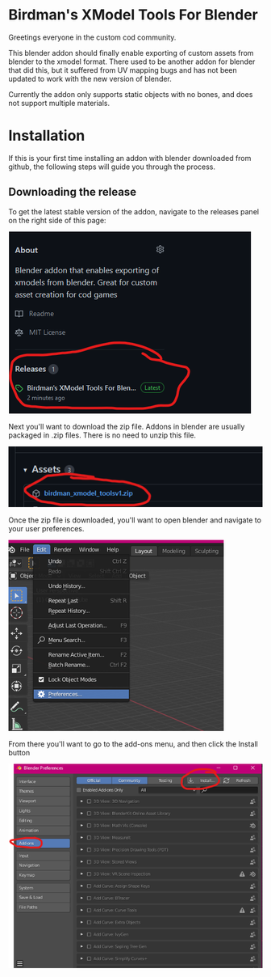 # Birdman's XModel Tools For Blender
Greetings everyone in the custom cod community. 

This blender addon should finally enable exporting of custom assets from blender to the xmodel format. There used to be another addon for blender that did this, but it suffered from UV mapping bugs and has not been updated to work with the new version of blender. 

Currently the addon only supports static objects with no bones, and does not support multiple materials. 

# Installation

If this is your first time installing an addon with blender downloaded from github, the following steps will guide you through the process. 

## Downloading the release

To get the latest stable version of the addon, navigate to the releases panel on the right side of this page:

![Releases](https://github.com/Wast-3/birdmans-xmodel-tools-for-blender/blob/main/readme_screenshots/StepOneReleaseDownload.png?raw=true)

Next you'll want to download the zip file. Addons in blender are usually packaged in .zip files. There is no need to unzip this file.

![DownloadReleaseZip](https://github.com/Wast-3/birdmans-xmodel-tools-for-blender/blob/main/readme_screenshots/StepTwoDownloadZip.png?raw=true)

Once the zip file is downloaded, you'll want to open blender and navigate to your user preferences.

![OpenUserPrefs](https://github.com/Wast-3/birdmans-xmodel-tools-for-blender/blob/main/readme_screenshots/StepThreeUserPreferences.png?raw=true)

From there you'll want to go to the add-ons menu, and then click the Install button

![addonsinstall](https://github.com/Wast-3/birdmans-xmodel-tools-for-blender/blob/main/readme_screenshots/StepFourAddonsMenu.png?raw=true)
